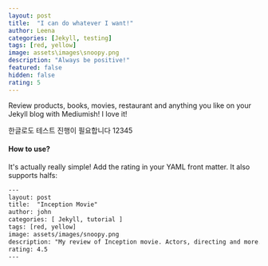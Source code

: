 ```yaml
---
layout: post
title:  "I can do whatever I want!"
author: Leena
categories: [Jekyll, testing]
tags: [red, yellow]
image: assets\images\snoopy.png
description: "Always be positive!"
featured: false
hidden: false
rating: 5
---
```


Review products, books, movies, restaurant and anything you like on your Jekyll blog with Mediumish! I love it!

한글로도 테스트 진행이 필요합니다 12345

#### How to use?

It's actually really simple! Add the rating in your YAML front matter. It also supports halfs:

```html
---
layout: post
title:  "Inception Movie"
author: john
categories: [ Jekyll, tutorial ]
tags: [red, yellow]
image: assets/images/snoopy.png
description: "My review of Inception movie. Actors, directing and more."
rating: 4.5
---
```
